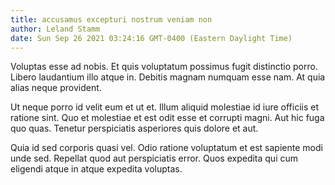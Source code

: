```yaml
---
title: accusamus excepturi nostrum veniam non
author: Leland Stamm
date: Sun Sep 26 2021 03:24:16 GMT-0400 (Eastern Daylight Time)
---
```

Voluptas esse ad nobis. Et quis voluptatum possimus fugit distinctio porro. Libero laudantium illo atque in. Debitis magnam numquam esse nam. At quia alias neque provident.

 Ut neque porro id velit eum et ut et. Illum aliquid molestiae id iure officiis et ratione sint. Quo et molestiae et est odit esse et corrupti magni. Aut hic fuga quo quas. Tenetur perspiciatis asperiores quis dolore et aut.

 Quia id sed corporis quasi vel. Odio ratione voluptatum et est sapiente modi unde sed. Repellat quod aut perspiciatis error. Quos expedita qui cum eligendi atque in atque expedita voluptas.